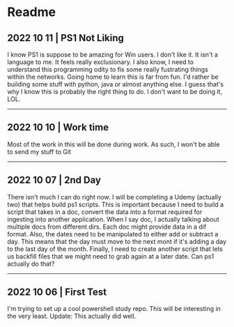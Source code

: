 # Readme

## 2022 10 11 | PS1 Not Liking

I know PS1 is suppose to be amazing for Win users.  I don't like it.  It isn't a language to me.  It feels really exclusionary.  I also know, I need to understand this programming odity to fix some really fustrating things within the networks.  Going home to learn this is far from fun.  I'd rather be building some stuff with python, java or almost anything else.  I guess that's why I know this is probably the right thing to do.  I don't want to be doing it, LOL.  

---

## 2022 10 10 | Work time

Most of the work in this will be done during work.  As such, I won't be able to send my stuff to Git

---

## 2022 10 07 | 2nd Day

There isn't much I can do right now.  I will be completing a Udemy (actually two) that helps build ps1 scripts.  This is important because I need to build a script that takes in a doc, convert the data into a format required for ingesting into another application.  When I say doc, I actually talking about multiple docs from different dirs.  Each doc might provide data in a dif format.  Also, the dates need to be manipulated to either add or subtract a day.  This means that the day must move to the next mont if it's adding a day to the last day of the month.  Finally, I need to create another script that lets us backfill files that we might need to grab again at a later date.  Can ps1 actually do that?

---

## 2022 10 06 | First Test

I'm trying to set up a cool powershell study repo.  This will be interesting in the very least.  Update: This actually did well.  

